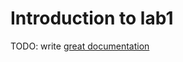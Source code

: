 # Introduction to lab1

TODO: write [great documentation](https://jacobian.org/writing/what-to-write/)
